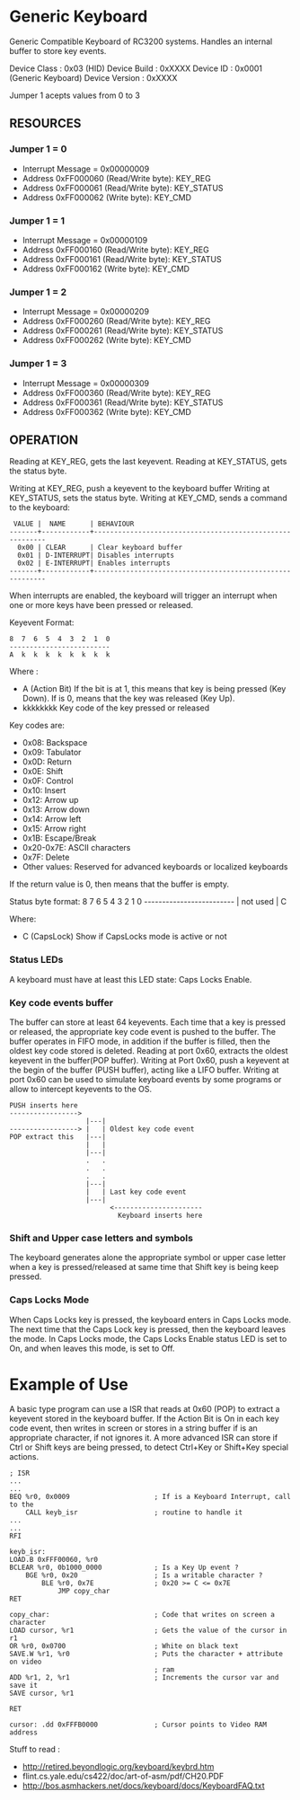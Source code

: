 Generic Keyboard
================

Generic Compatible Keyboard of RC3200 systems. Handles an internal buffer to
store key events.

Device Class    : 0x03 (HID)
Device Build    : 0xXXXX
Device ID       : 0x0001 (Generic Keyboard)
Device Version  : 0xXXXX

Jumper 1 acepts values from 0 to 3

RESOURCES
---------

### Jumper 1 = 0

- Interrupt Message = 0x00000009
- Address 0xFF000060 (Read/Write byte): KEY_REG
- Address 0xFF000061 (Read/Write byte): KEY_STATUS
- Address 0xFF000062 (Write byte): KEY_CMD

### Jumper 1 = 1

- Interrupt Message = 0x00000109
- Address 0xFF000160 (Read/Write byte): KEY_REG
- Address 0xFF000161 (Read/Write byte): KEY_STATUS
- Address 0xFF000162 (Write byte): KEY_CMD

### Jumper 1 = 2

- Interrupt Message = 0x00000209
- Address 0xFF000260 (Read/Write byte): KEY_REG
- Address 0xFF000261 (Read/Write byte): KEY_STATUS
- Address 0xFF000262 (Write byte): KEY_CMD

### Jumper 1 = 3

- Interrupt Message = 0x00000309
- Address 0xFF000360 (Read/Write byte): KEY_REG
- Address 0xFF000361 (Read/Write byte): KEY_STATUS
- Address 0xFF000362 (Write byte): KEY_CMD

OPERATION
---------

Reading at KEY_REG, gets the last keyevent.
Reading at KEY_STATUS, gets the status byte.

Writing at KEY_REG, push a keyevent to the keyboard buffer
Writing at KEY_STATUS, sets the status byte.
Writing at KEY_CMD, sends a command to the keyboard:

     VALUE |  NAME      | BEHAVIOUR
    -------+------------+----------------------------------------------------------
      0x00 | CLEAR      | Clear keyboard buffer
      0x01 | D-INTERRUPT| Disables interrupts
      0x02 | E-INTERRUPT| Enables interrupts
    -------+------------+----------------------------------------------------------

When interrupts are enabled, the keyboard will trigger an interrupt when one or
more keys have been pressed or released.

Keyevent Format:

    8  7  6  5  4  3  2  1  0
    -------------------------
    A  k  k  k  k  k  k  k  k

Where :

 - A (Action Bit) If the bit is at 1, this means that key is being pressed 
     (Key Down). If is 0, means that the key was released (Key Up).
 - kkkkkkkk Key code of the key pressed or released 

Key codes are:

- 0x08: Backspace
- 0x09: Tabulator
- 0x0D: Return
- 0x0E: Shift
- 0x0F: Control
- 0x10: Insert
- 0x12: Arrow up
- 0x13: Arrow down
- 0x14: Arrow left
- 0x15: Arrow right
- 0x1B: Escape/Break
- 0x20-0x7E: ASCII characters
- 0x7F: Delete
- Other values: Reserved for advanced keyboards or localized keyboards

If the return value is 0, then means that the buffer is empty.

Status byte format:
    8  7  6  5  4  3  2  1  0
    -------------------------
    |      not used      |  C
 
Where:

 - C (CapsLock) Show if CapsLocks mode is active or not

### Status LEDs
A keyboard must have at least this LED state: Caps Locks Enable.

### Key code events buffer
The buffer can store at least 64 keyevents. Each time that a key is pressed 
or released, the appropriate key code event is pushed to the buffer.
The buffer operates in FIFO mode, in addition if the buffer is filled, then
the oldest key code stored is deleted.
Reading at port 0x60, extracts the oldest keyevent in the buffer(POP buffer).
Writing at Port 0x60, push a keyevent at the begin of the buffer (PUSH 
buffer), acting like a LIFO buffer. Writing at port 0x60 can be used to
simulate keyboard events by some programs or allow to intercept keyevents to
the OS.


    PUSH inserts here          
    ----------------->       
                       |---|
    -----------------> |   | Oldest key code event
    POP extract this   |---|
                       |   |
                       |---|
                       .   .
                       .   .
                       .   .
                       |---|
                       |   | Last key code event
                       |---|  
                             <----------------------
                               Keyboard inserts here

### Shift and Upper case letters and symbols
The keyboard generates alone the appropriate symbol or upper case letter when 
a key is pressed/released at same time that Shift key is being keep pressed. 

### Caps Locks Mode 
When Caps Locks key is pressed, the keyboard enters in Caps Locks mode. The 
next time that the Caps Lock key is pressed, then the keyboard leaves the 
mode. In Caps Locks mode, the Caps Locks Enable status LED is set to On, and 
when leaves this mode, is set to Off. 


Example of Use
==============

A basic type program can use a ISR that reads at 0x60 (POP) to extract a
keyevent stored in the keyboard buffer. If the Action Bit is On in each key
code event, then writes in screen or stores in a string buffer if is an 
appropriate character, if not ignores it.
A more advanced ISR can store if Ctrl or Shift keys are being pressed, to 
detect Ctrl+Key or Shift+Key special actions.
  
    ; ISR
    ...
    ...
    BEQ %r0, 0x0009                     ; If is a Keyboard Interrupt, call to the
        CALL keyb_isr                   ; routine to handle it
    ...
    ...
    RFI

    keyb_isr:
    LOAD.B 0xFFF00060, %r0
    BCLEAR %r0, 0b1000_0000             ; Is a Key Up event ?
        BGE %r0, 0x20                   ; Is a writable character ?
            BLE %r0, 0x7E               ; 0x20 >= C <= 0x7E
                JMP copy_char
    RET

    copy_char:                          ; Code that writes on screen a character
    LOAD cursor, %r1                    ; Gets the value of the cursor in r1
    OR %r0, 0x0700                      ; White on black text
    SAVE.W %r1, %r0                     ; Puts the character + attribute on video
                                        ; ram
    ADD %r1, 2, %r1                     ; Increments the cursor var and save it
    SAVE cursor, %r1

    RET                                 

    cursor: .dd 0xFFFB0000              ; Cursor points to Video RAM address



Stuff to read : 
 - http://retired.beyondlogic.org/keyboard/keybrd.htm
 - flint.cs.yale.edu/cs422/doc/art-of-asm/pdf/CH20.PDF
 - http://bos.asmhackers.net/docs/keyboard/docs/KeyboardFAQ.txt

